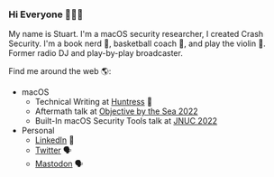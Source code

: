 ### Hi Everyone 👋👨‍💻

My name is Stuart. I'm a macOS security researcher, I created Crash Security. I'm a book nerd 📖, basketball coach 🏀, and play the violin 🎻. Former radio DJ and play-by-play broadcaster.

Find me around the web 🌎:
* macOS
  * Technical Writing at [Huntress](https://www.huntress.com/blog/author/stuart-ashenbrenner) 📝
  * Aftermath talk at [Objective by the Sea 2022](https://youtu.be/cC7c-eTGMOQ)
  * Built-In macOS Security Tools talk at [JNUC 2022](https://youtu.be/awNRmUapzqg)
* Personal
  * [LinkedIn](https://www.linkedin.com/in/stuartashenbrenner-721b73127/) 💼
  * [Twitter](https://twitter.com/stuartjash) 🗣
  * [Mastodon](https://infosec.exchange/@stuartjash) 🗣️
